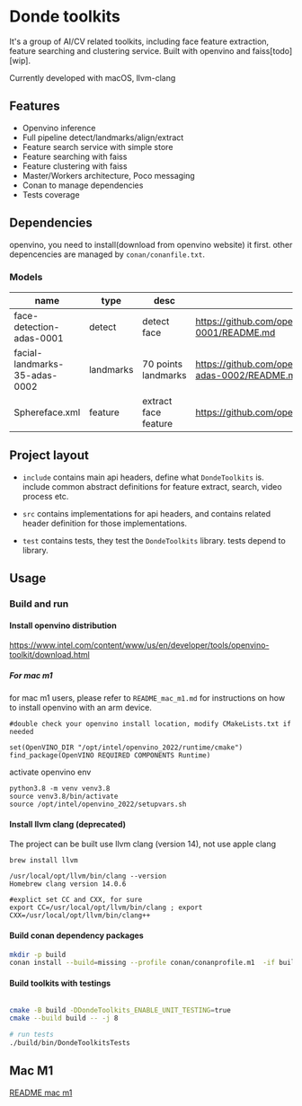 # Donde toolkits

It's a group of AI/CV related toolkits, including face feature extraction, feature searching and clustering service. Built with openvino and faiss[todo] [wip].

Currently developed with macOS, llvm-clang


## Features

- Openvino inference
- Full pipeline detect/landmarks/align/extract
- Feature search service with simple store
- Feature searching with faiss
- Feature clustering with faiss
- Master/Workers architecture, Poco messaging
- Conan to manage dependencies
- Tests coverage

## Dependencies

openvino, you need to install(download from openvino website) it first. other depencencies are managed by `conan/conanfile.txt`.

### Models

| name                          | type      | desc                 | urldesc                                                                                                                  |
|-------------------------------|-----------|----------------------|--------------------------------------------------------------------------------------------------------------------------|
| face-detection-adas-0001      | detect    | detect face          | https://github.com/openvinotoolkit/open_model_zoo/blob/master/models/intel/face-detection-adas-0001/README.md  |
| facial-landmarks-35-adas-0002 | landmarks | 70 points landmarks  | https://github.com/openvinotoolkit/open_model_zoo/blob/master/models/intel/facial-landmarks-35-adas-0002/README.md       |
| Sphereface.xml                | feature   | extract face feature | https://github.com/openvinotoolkit/open_model_zoo/blob/master/models/public/Sphereface/README.md                         |



## Project layout


* `include` contains main api headers, define what `DondeToolkits` is. include common abstract definitions for feature extract, search, video process etc.

* `src` contains implementations for api headers, and contains related header definition for those implementations.

* `test` contains tests, they test the `DondeToolkits` library. tests depend to library.


## Usage


### Build and run

#### Install openvino distribution

https://www.intel.com/content/www/us/en/developer/tools/openvino-toolkit/download.html

##### For mac m1
for mac m1 users, please refer to `README_mac_m1.md` for instructions on how to install openvino with an arm device.

```
#double check your openvino install location, modify CMakeLists.txt if needed

set(OpenVINO_DIR "/opt/intel/openvino_2022/runtime/cmake")
find_package(OpenVINO REQUIRED COMPONENTS Runtime)
```

activate openvino env

```
python3.8 -m venv venv3.8
source venv3.8/bin/activate
source /opt/intel/openvino_2022/setupvars.sh
```


#### Install llvm clang (deprecated)

The project can be built use llvm clang (version 14), not use apple clang

```
brew install llvm

/usr/local/opt/llvm/bin/clang --version
Homebrew clang version 14.0.6

#explict set CC and CXX, for sure
export CC=/usr/local/opt/llvm/bin/clang ; export CXX=/usr/local/opt/llvm/bin/clang++
```

#### Build conan dependency packages

```bash
mkdir -p build
conan install --build=missing --profile conan/conanprofile.m1  -if build ./conan
```

#### Build toolkits with testings

```bash

cmake -B build -DDondeToolkits_ENABLE_UNIT_TESTING=true
cmake --build build -- -j 8

# run tests
./build/bin/DondeToolkitsTests
```

## Mac M1

[README mac m1](./README_mac_m1.md)

